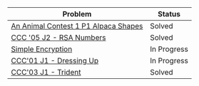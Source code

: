 | Problem | Status | 
| --- | --- | 
| [An Animal Contest 1 P1 Alpaca Shapes](https://dmoj.ca/problem/aac1p1) | Solved |
| [CCC '05 J2 - RSA Numbers](https://dmoj.ca/problem/ccc05j2) | Solved |
| [Simple Encryption](https://dmoj.ca/problem/ccc04j4) | In Progress |
| [CCC'01 J1 - Dressing Up](https://dmoj.ca/problem/ccc01j1) | In Progress |
| [CCC'03 J1 - Trident](https://dmoj.ca/problem/ccc03j1) | Solved |